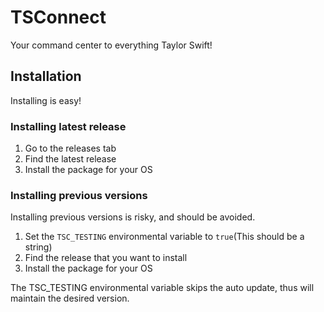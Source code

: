 # TSConnect

Your command center to everything Taylor Swift!

## Installation

Installing is easy!

### Installing latest release

1. Go to the releases tab
2. Find the latest release
3. Install the package for your OS

### Installing previous versions

Installing previous versions is risky, and should be avoided.

1. Set the `TSC_TESTING` environmental variable to `true`(This should be a string)
2. Find the release that you want to install
3. Install the package for your OS

The TSC_TESTING environmental variable skips the auto update, thus will maintain the desired version.